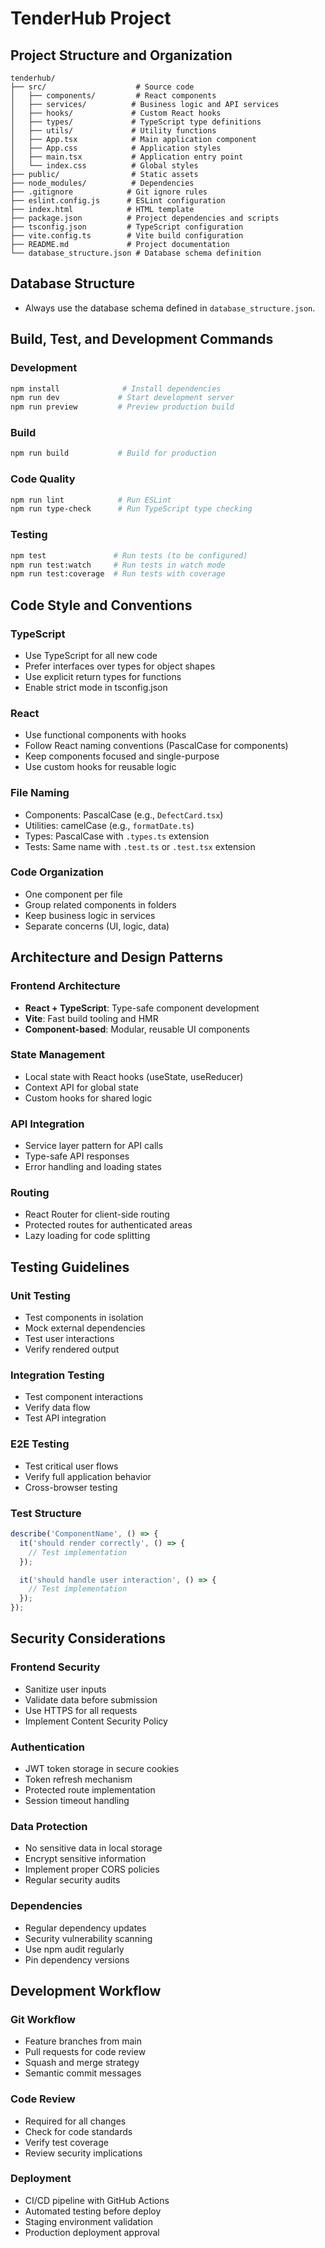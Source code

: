 # TenderHub Project

## Project Structure and Organization

```
tenderhub/
├── src/                    # Source code
│   ├── components/         # React components
│   ├── services/          # Business logic and API services
│   ├── hooks/             # Custom React hooks
│   ├── types/             # TypeScript type definitions
│   ├── utils/             # Utility functions
│   ├── App.tsx            # Main application component
│   ├── App.css            # Application styles
│   ├── main.tsx           # Application entry point
│   └── index.css          # Global styles
├── public/                # Static assets
├── node_modules/          # Dependencies
├── .gitignore            # Git ignore rules
├── eslint.config.js      # ESLint configuration
├── index.html            # HTML template
├── package.json          # Project dependencies and scripts
├── tsconfig.json         # TypeScript configuration
├── vite.config.ts        # Vite build configuration
├── README.md             # Project documentation
└── database_structure.json # Database schema definition
```

## Database Structure

- Always use the database schema defined in `database_structure.json`.

## Build, Test, and Development Commands

### Development
```bash
npm install              # Install dependencies
npm run dev             # Start development server
npm run preview         # Preview production build
```

### Build
```bash
npm run build           # Build for production
```

### Code Quality
```bash
npm run lint            # Run ESLint
npm run type-check      # Run TypeScript type checking
```

### Testing
```bash
npm test               # Run tests (to be configured)
npm run test:watch     # Run tests in watch mode
npm run test:coverage  # Run tests with coverage
```

## Code Style and Conventions

### TypeScript
- Use TypeScript for all new code
- Prefer interfaces over types for object shapes
- Use explicit return types for functions
- Enable strict mode in tsconfig.json

### React
- Use functional components with hooks
- Follow React naming conventions (PascalCase for components)
- Keep components focused and single-purpose
- Use custom hooks for reusable logic

### File Naming
- Components: PascalCase (e.g., `DefectCard.tsx`)
- Utilities: camelCase (e.g., `formatDate.ts`)
- Types: PascalCase with `.types.ts` extension
- Tests: Same name with `.test.ts` or `.test.tsx` extension

### Code Organization
- One component per file
- Group related components in folders
- Keep business logic in services
- Separate concerns (UI, logic, data)

## Architecture and Design Patterns

### Frontend Architecture
- **React + TypeScript**: Type-safe component development
- **Vite**: Fast build tooling and HMR
- **Component-based**: Modular, reusable UI components

### State Management
- Local state with React hooks (useState, useReducer)
- Context API for global state
- Custom hooks for shared logic

### API Integration
- Service layer pattern for API calls
- Type-safe API responses
- Error handling and loading states

### Routing
- React Router for client-side routing
- Protected routes for authenticated areas
- Lazy loading for code splitting

## Testing Guidelines

### Unit Testing
- Test components in isolation
- Mock external dependencies
- Test user interactions
- Verify rendered output

### Integration Testing
- Test component interactions
- Verify data flow
- Test API integration

### E2E Testing
- Test critical user flows
- Verify full application behavior
- Cross-browser testing

### Test Structure
```typescript
describe('ComponentName', () => {
  it('should render correctly', () => {
    // Test implementation
  });

  it('should handle user interaction', () => {
    // Test implementation
  });
});
```

## Security Considerations

### Frontend Security
- Sanitize user inputs
- Validate data before submission
- Use HTTPS for all requests
- Implement Content Security Policy

### Authentication
- JWT token storage in secure cookies
- Token refresh mechanism
- Protected route implementation
- Session timeout handling

### Data Protection
- No sensitive data in local storage
- Encrypt sensitive information
- Implement proper CORS policies
- Regular security audits

### Dependencies
- Regular dependency updates
- Security vulnerability scanning
- Use npm audit regularly
- Pin dependency versions

## Development Workflow

### Git Workflow
- Feature branches from main
- Pull requests for code review
- Squash and merge strategy
- Semantic commit messages

### Code Review
- Required for all changes
- Check for code standards
- Verify test coverage
- Review security implications

### Deployment
- CI/CD pipeline with GitHub Actions
- Automated testing before deploy
- Staging environment validation
- Production deployment approval